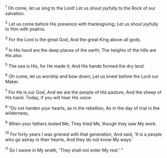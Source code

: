 <sup>1</sup> 
Oh come, let us sing to the Lord! Let us shout joyfully to the Rock of our salvation. 

<sup>2</sup> 
Let us come before His presence with thanksgiving; Let us shout joyfully to Him with psalms. 

<sup>3</sup> 
For the Lord is the great God, And the great King above all gods. 

<sup>4</sup> 
In His hand are the deep places of the earth; The heights of the hills are His also. 

<sup>5</sup> 
The sea is His, for He made it; And His hands formed the dry land. 

<sup>6</sup> 
Oh come, let us worship and bow down; Let us kneel before the Lord our Maker. 

<sup>7</sup> 
For He is our God, And we are the people of His pasture, And the sheep of His hand. Today, if you will hear His voice: 

<sup>8</sup> 
"Do not harden your hearts, as in the rebellion, As in the day of trial in the wilderness, 

<sup>9</sup> 
When your fathers tested Me; They tried Me, though they saw My work. 

<sup>10</sup> 
For forty years I was grieved with that generation, And said, 'It is a people who go astray in their hearts, And they do not know My ways.' 

<sup>11</sup> 
So I swore in My wrath, 'They shall not enter My rest.' "